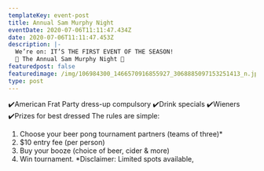 ```yaml
---
templateKey: event-post
title: Annual Sam Murphy Night
eventDate: 2020-07-06T11:11:47.434Z
date: 2020-07-06T11:11:47.453Z
description: |-
  We’re on: IT’S THE FIRST EVENT OF THE SEASON!
  🎉 The Annual Sam Murphy Night 🎉
featuredpost: false
featuredimage: /img/106984300_1466570916855927_3068885097153251413_n.jpg
type: post
---
```



✔️American Frat Party dress-up compulsory
✔️Drink specials
✔️Wieners
✔️Prizes for best dressed
The rules are simple:

1. Choose your beer pong tournament partners (teams of three)*
2. $10 entry fee (per person)
3. Buy your booze (choice of beer, cider & more)
4. Win tournament.
   *Disclaimer: Limited spots available,